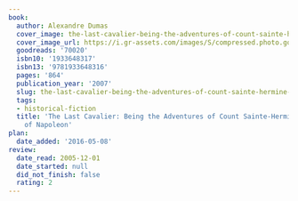 ```yaml
---
book:
  author: Alexandre Dumas
  cover_image: the-last-cavalier-being-the-adventures-of-count-sainte-hermine-in-the-age-of-napoleon.jpg
  cover_image_url: https://i.gr-assets.com/images/S/compressed.photo.goodreads.com/books/1391122492l/70020.jpg
  goodreads: '70020'
  isbn10: '1933648317'
  isbn13: '9781933648316'
  pages: '864'
  publication_year: '2007'
  slug: the-last-cavalier-being-the-adventures-of-count-sainte-hermine-in-the-age-of-napoleon
  tags:
  - historical-fiction
  title: 'The Last Cavalier: Being the Adventures of Count Sainte-Hermine in the Age
    of Napoleon'
plan:
  date_added: '2016-05-08'
review:
  date_read: 2005-12-01
  date_started: null
  did_not_finish: false
  rating: 2
---
```


